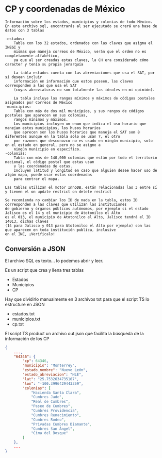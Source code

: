 # CP y coordenadas de México

    Información sobre los estados, municipios y colonias de todo México.
    En este archivo sql, encontrarás al ser ejecutado se crerá una base de datos con 3 tablas

    -estados:
        Tabla con los 32 estados, ordenados con las claves que asigna el INEGI y 
        mismas que maneja correos de México, verán que el orden no es completamente alfabético, 
        ya que al ser creadas estas claves, la CH era considerado cómo caracter y tenía su propia jerarquía
        
        La tabla estados cuenta con las abreviaciones que usa el SAT, por si desean incluir 
        información en información que estos poseen, las claves corresponden a las que usa el SAT
        (cuyas abreviaturas no son totalmente las ideales en mi opinión).
        
        La tabla incluye los rangos mínimos y máximos de códigos postales asignados por Correos de México
    -municipios:
        Tabla con más de dos mil municipios, y sus rangos de códigos postales que aparecen en sus colonias,
        rangos mínimos y máximos.
        Los municipios incluyen un enum que indica el uso horario que manejan estos municipios, los husos horarios
        que aprecen son los husos horarios que maneja el SAT son 8 diferentes aunque en la tabla solo se usan 7, el otro
        por razones que desconozco no es usado en ningún municipio, solo en el estado en general, pero no se asigno a 
        ningún municipio en específico.
    -colonias:
        Tabla con más de 140,000 colonias que están por todo el territorio nacional, el código postal que estas usan
        y las coordenadas de estas.
        Incluyen latitud y longitud en caso que alguien desee hacer uso de algún mapa, puede usar estas coordenadas
        para centrar el mapa.
        
    Las tablas utilizan el motor InnoDB, están relacionadas las 3 entre sí y tienen el on update restrict on delete restrict

    Se recomienda no cambiar los ID de nada en la tabla, estos ID corresponden a las claves que utilizan las instituciones
    de gobierno y órganos públicos autónomos, por ejemplo si el estado Jalisco es el 14 y el municipio de Atotonilco el Alto
    es el 013, el municipio de Atotonilco el Alto, Jalisco tendrá el ID 14013, dichas claves 
    (14 para Jalisco y 013 para Atotonilco el Alto por ejemplo) son las que aparecen en toda institución publica, inclusive
    en el INE, ¡Verificalo!


## Conversión a JSON
El archivo SQL es texto... lo podemos abrir y leer.

Es un script que crea y llena tres tablas
- Estados
- Municipios
- CP

Hay que dividirlo manualmente en 3 archivos txt para que el script TS lo estructure en JSON
- estados.txt
- municipios.txt
- cp.txt

El script TS product un archivo out.json que facilita la búsqueda de la información de los CP
```json
{
    ...,
    "64346": {
        "cp": 64346,
        "municipio": "Monterrey",
        "estado_nombre": "Nuevo León",
        "estado_abreviacion": "NLE",
        "lat": "25.7532634735107",
        "lon": "-100.3996429443359",
        "colonias": [
            "Hacienda Santa Clara",
            "Cumbres Jade",
            "Real de Cumbres",
            "Paseo de Cumbres",
            "Cumbres Providencia",
            "Cumbres Renacimiento",
            "Cumbres Rodeo",
            "Privadas Cumbres Diamante",
            "Cumbres San Ángel",
            "Cima del Bosque"
        ]
    },
    ...
}
```